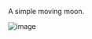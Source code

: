 A simple moving moon.

![image](https://github.com/AndroidModLoader/GTA_MovingMoon/assets/8864329/9da784f6-8518-4b33-9afd-dcb366fb1fd8)